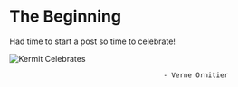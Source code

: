 

# The Beginning

Had time to start a post so time to celebrate!

![Kermit Celebrates](https://media.giphy.com/media/DYH297XiCS2Ck/giphy.gif)

                                          - Verne Ornitier





